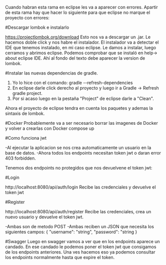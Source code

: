 Cuando habran esta rama en eclipse les va a aparecer con errores.
Apartir de esta rama hay que hacer lo siguiente para que eclipse no marque el proyecto con errores:

#Descargar lombok e instalarlo

https://projectlombok.org/download
Esto nos va a descargar un .jar. Le hacemos doble click y nos habre el instalador.
El instalador va a detectar el IDE que tenemos instalado, en mi caso eclipse.
Le damos a instalar, luego cerramos y abrimos eclipse. Podemos comprobar que se instaló
en help-> about eclipse IDE. Ahí al fondo del texto debe aparecer la version de lombok.

#Instalar las nuevas dependencias de gradle.

1) Yo lo hice con el comando: gradle --refresh-dependencies
2) En eclipse darle click derecho al proyecto y luego ir a Gradle -> Refresh gradle project.
3) Por si acaso luego en la pestaña "Project" de eclipse darle a "Clean".

Ahora el proyecto de eclipse tendra en cuenta los paquetes y ademas la sintaxis de lombok.

#Docker
Probablemente va a ser necesario borrar las imagenes de Docker y volver a crearlas con Docker compose up

#Como funciona jwt

-Al ejecutar la aplicacion se nos crea automaticamente un usuario en la base de datos.
-Ahora todos los endpoints necesitan token jwt o daran error 403 forbidden.

Tenemos dos endpoints no protegidos que nos devuelvene el token jwt: 

#Login

http://localhost:8080/api/auth/login
Recibe las credenciales y devuelve el token jwt

#Register

http://localhost:8080/api/auth/register
Recibe las credenciales, crea un nuevo usuario y devuelve el token jwt.

-Ambas son de metodo POST
-Ambas reciben un JSON que necesita los siguientes campos: 
{
    "username": "string",
    "password": "string
}

#Swagger
Luego en swagger vamos a ver que en los endpoints aparece un candado. En ese candado le podemos poner el token jwt que consigamos de los endpoints anteriores. Una ves hacemos eso ya podemos consultar los endpoints normalmente hasta que expire el token.



